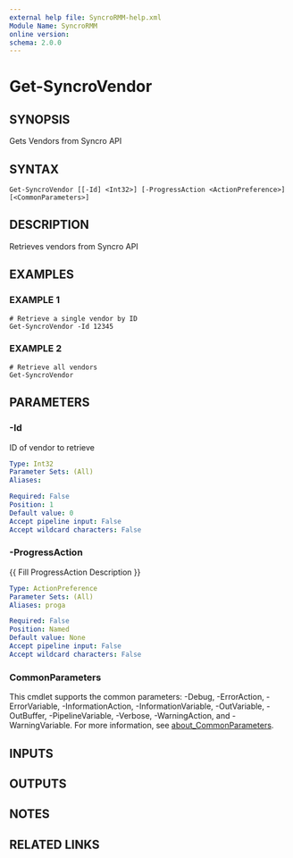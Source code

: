 ```yaml
---
external help file: SyncroRMM-help.xml
Module Name: SyncroRMM
online version:
schema: 2.0.0
---
```


# Get-SyncroVendor

## SYNOPSIS
Gets Vendors from Syncro API

## SYNTAX

```
Get-SyncroVendor [[-Id] <Int32>] [-ProgressAction <ActionPreference>] [<CommonParameters>]
```

## DESCRIPTION
Retrieves vendors from Syncro API

## EXAMPLES

### EXAMPLE 1
```
# Retrieve a single vendor by ID
Get-SyncroVendor -Id 12345
```

### EXAMPLE 2
```
# Retrieve all vendors
Get-SyncroVendor
```

## PARAMETERS

### -Id
ID of vendor to retrieve

```yaml
Type: Int32
Parameter Sets: (All)
Aliases:

Required: False
Position: 1
Default value: 0
Accept pipeline input: False
Accept wildcard characters: False
```

### -ProgressAction
{{ Fill ProgressAction Description }}

```yaml
Type: ActionPreference
Parameter Sets: (All)
Aliases: proga

Required: False
Position: Named
Default value: None
Accept pipeline input: False
Accept wildcard characters: False
```

### CommonParameters
This cmdlet supports the common parameters: -Debug, -ErrorAction, -ErrorVariable, -InformationAction, -InformationVariable, -OutVariable, -OutBuffer, -PipelineVariable, -Verbose, -WarningAction, and -WarningVariable. For more information, see [about_CommonParameters](http://go.microsoft.com/fwlink/?LinkID=113216).

## INPUTS

## OUTPUTS

## NOTES

## RELATED LINKS
